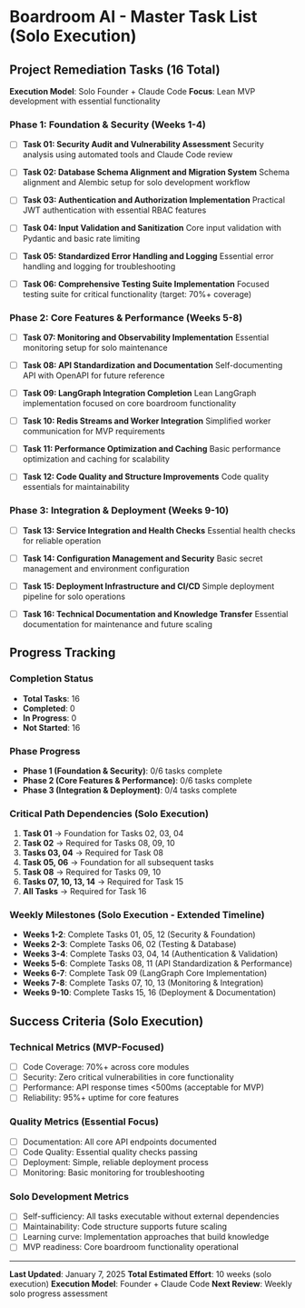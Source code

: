 # Boardroom AI - Master Task List (Solo Execution)

## Project Remediation Tasks (16 Total)
**Execution Model**: Solo Founder + Claude Code
**Focus**: Lean MVP development with essential functionality

### Phase 1: Foundation & Security (Weeks 1-4)

- [ ] **Task 01: Security Audit and Vulnerability Assessment**
  Security analysis using automated tools and Claude Code review

- [ ] **Task 02: Database Schema Alignment and Migration System**
  Schema alignment and Alembic setup for solo development workflow

- [ ] **Task 03: Authentication and Authorization Implementation**
  Practical JWT authentication with essential RBAC features

- [ ] **Task 04: Input Validation and Sanitization**
  Core input validation with Pydantic and basic rate limiting

- [ ] **Task 05: Standardized Error Handling and Logging**
  Essential error handling and logging for troubleshooting

- [ ] **Task 06: Comprehensive Testing Suite Implementation**
  Focused testing suite for critical functionality (target: 70%+ coverage)

### Phase 2: Core Features & Performance (Weeks 5-8)

- [ ] **Task 07: Monitoring and Observability Implementation**
  Essential monitoring setup for solo maintenance

- [ ] **Task 08: API Standardization and Documentation**
  Self-documenting API with OpenAPI for future reference

- [ ] **Task 09: LangGraph Integration Completion**
  Lean LangGraph implementation focused on core boardroom functionality

- [ ] **Task 10: Redis Streams and Worker Integration**
  Simplified worker communication for MVP requirements

- [ ] **Task 11: Performance Optimization and Caching**
  Basic performance optimization and caching for scalability

- [ ] **Task 12: Code Quality and Structure Improvements**
  Code quality essentials for maintainability

### Phase 3: Integration & Deployment (Weeks 9-10)

- [ ] **Task 13: Service Integration and Health Checks**
  Essential health checks for reliable operation

- [ ] **Task 14: Configuration Management and Security**
  Basic secret management and environment configuration

- [ ] **Task 15: Deployment Infrastructure and CI/CD**
  Simple deployment pipeline for solo operations

- [ ] **Task 16: Technical Documentation and Knowledge Transfer**
  Essential documentation for maintenance and future scaling

## Progress Tracking

### Completion Status
- **Total Tasks**: 16
- **Completed**: 0
- **In Progress**: 0
- **Not Started**: 16

### Phase Progress
- **Phase 1 (Foundation & Security)**: 0/6 tasks complete
- **Phase 2 (Core Features & Performance)**: 0/6 tasks complete
- **Phase 3 (Integration & Deployment)**: 0/4 tasks complete

### Critical Path Dependencies (Solo Execution)
1. **Task 01** → Foundation for Tasks 02, 03, 04
2. **Task 02** → Required for Tasks 08, 09, 10
3. **Tasks 03, 04** → Required for Task 08
4. **Task 05, 06** → Foundation for all subsequent tasks
5. **Task 08** → Required for Tasks 09, 10
6. **Tasks 07, 10, 13, 14** → Required for Task 15
7. **All Tasks** → Required for Task 16

### Weekly Milestones (Solo Execution - Extended Timeline)
- **Weeks 1-2**: Complete Tasks 01, 05, 12 (Security & Foundation)
- **Weeks 2-3**: Complete Tasks 06, 02 (Testing & Database)
- **Weeks 3-4**: Complete Tasks 03, 04, 14 (Authentication & Validation)
- **Weeks 5-6**: Complete Tasks 08, 11 (API Standardization & Performance)
- **Weeks 6-7**: Complete Task 09 (LangGraph Core Implementation)
- **Weeks 7-8**: Complete Tasks 07, 10, 13 (Monitoring & Integration)
- **Weeks 9-10**: Complete Tasks 15, 16 (Deployment & Documentation)

## Success Criteria (Solo Execution)

### Technical Metrics (MVP-Focused)
- [ ] Code Coverage: 70%+ across core modules
- [ ] Security: Zero critical vulnerabilities in core functionality
- [ ] Performance: API response times <500ms (acceptable for MVP)
- [ ] Reliability: 95%+ uptime for core features

### Quality Metrics (Essential Focus)
- [ ] Documentation: All core API endpoints documented
- [ ] Code Quality: Essential quality checks passing
- [ ] Deployment: Simple, reliable deployment process
- [ ] Monitoring: Basic monitoring for troubleshooting

### Solo Development Metrics
- [ ] Self-sufficiency: All tasks executable without external dependencies
- [ ] Maintainability: Code structure supports future scaling
- [ ] Learning curve: Implementation approaches that build knowledge
- [ ] MVP readiness: Core boardroom functionality operational

---

**Last Updated**: January 7, 2025
**Total Estimated Effort**: 10 weeks (solo execution)
**Execution Model**: Founder + Claude Code
**Next Review**: Weekly solo progress assessment